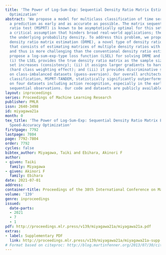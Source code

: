 ```yaml
---
title: 'The Power of Log-Sum-Exp: Sequential Density Ratio Matrix Estimation for Speed-Accuracy
  Optimization'
abstract: 'We propose a model for multiclass classification of time series to make
  a prediction as early and as accurate as possible. The matrix sequential probability
  ratio test (MSPRT) is known to be asymptotically optimal for this setting, but contains
  a critical assumption that hinders broad real-world applications; the MSPRT requires
  the underlying probability density. To address this problem, we propose to solve
  density ratio matrix estimation (DRME), a novel type of density ratio estimation
  that consists of estimating matrices of multiple density ratios with constraints
  and thus is more challenging than the conventional density ratio estimation. We
  propose a log-sum-exp-type loss function (LSEL) for solving DRME and prove the following:
  (i) the LSEL provides the true density ratio matrix as the sample size of the training
  set increases (consistency); (ii) it assigns larger gradients to harder classes
  (hard class weighting effect); and (iii) it provides discriminative scores even
  on class-imbalanced datasets (guess-aversion). Our overall architecture for early
  classification, MSPRT-TANDEM, statistically significantly outperforms baseline models
  on four datasets including action recognition, especially in the early stage of
  sequential observations. Our code and datasets are publicly available.'
layout: inproceedings
series: Proceedings of Machine Learning Research
publisher: PMLR
issn: 2640-3498
id: miyagawa21a
month: 0
tex_title: 'The Power of Log-Sum-Exp: Sequential Density Ratio Matrix Estimation for
  Speed-Accuracy Optimization'
firstpage: 7792
lastpage: 7804
page: 7792-7804
order: 7792
cycles: false
bibtex_author: Miyagawa, Taiki and Ebihara, Akinori F
author:
- given: Taiki
  family: Miyagawa
- given: Akinori F
  family: Ebihara
date: 2021-07-01
address:
container-title: Proceedings of the 38th International Conference on Machine Learning
volume: '139'
genre: inproceedings
issued:
  date-parts:
  - 2021
  - 7
  - 1
pdf: http://proceedings.mlr.press/v139/miyagawa21a/miyagawa21a.pdf
extras:
- label: Supplementary PDF
  link: http://proceedings.mlr.press/v139/miyagawa21a/miyagawa21a-supp.pdf
# Format based on citeproc: http://blog.martinfenner.org/2013/07/30/citeproc-yaml-for-bibliographies/
---
```

